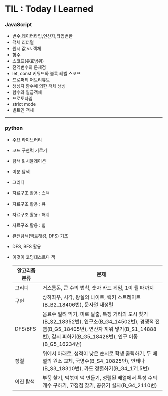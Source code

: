 # TIL : Today I Learned

### JavaScript

- 변수,데이터타입,연산자,타입변환
- 객체 리터럴
- 원시 값 vs 객체
- 함수
- 스코프(유효범위)
- 전역변수의 문제점
- let, const 키워드와 블록 레벨 스코프
- 프로퍼티 어트리뷰트
- 생성자 함수에 의한 객체 생성
- 함수와 일급객체
- 프로토타입
- strict mode
- 빌트인 객체

---

### python

- 주요 라이브러리
- 코드 구현력 기르기
- 탐색 & 시뮬레이션
- 이분 탐색
- 그리디
- 자료구조 활용 : 스택
- 자료구조 활용 : 큐
- 자료구조 활용 : 해쉬
- 자료구조 활용 : 힙
- 완전탐색(백트래킹, DFS) 기초
- DFS, BFS 활용

- 이것이 코딩테스트다 책

  | 알고리즘 분류 | 문제                                                                                                                                                                                                  |
  | ------------- | ----------------------------------------------------------------------------------------------------------------------------------------------------------------------------------------------------- |
  | 그리디        | 거스름돈, 큰 수의 법칙, 숫자 카드 게임, 1이 될 때까지                                                                                                                                                 |
  | 구현          | 상하좌우, 시각, 왕실의 나이트, 럭키 스트레이트(B_B2_18406번), 문자열 재정렬                                                                                                                           |
  | DFS/BFS       | 음료수 얼려 먹기, 미로 탈출, 특정 거리의 도시 찾기(B_S2_18352번), 연구소(B_G4_14502번), 경쟁적 전염(B_G5_18405번), 연산자 끼워 넣기(B_S1_14888번), 감시 피하기(B_G5_18428번), 인구 이동(B_G5_16234번) |
  | 정렬          | 위에서 아래로, 성적이 낮은 순서로 학생 출력하기, 두 배열의 원소 교체, 국영수(B_S4_10825번), 안테나(B_S3_18310번), 카드 정렬하기(B_G4_1715번)                                                          |
  | 이진 탐색     | 부품 찾기, 떡볶이 떡 만들기, 정렬된 배열에서 특정 수의 개수 구하기, 고정점 찾기, 공유기 설치(B_G4_2110번)                                                                                             |
